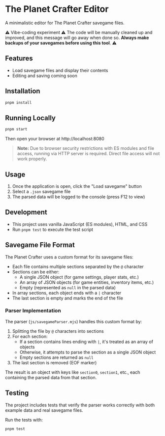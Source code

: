 # The Planet Crafter Editor

A minimalistic editor for The Planet Crafter savegame files.

⚠️ Vibe-coding experiment ⚠️ The code will be manually cleaned up and improved, and this message will go away when done so. **Always make backups of your savegames before using this tool**. ⚠️

## Features

- Load savegame files and display their contents
- Editing and saving coming soon

## Installation

```bash
pnpm install
```

## Running Locally

```bash
pnpm start
```

Then open your browser at http://localhost:8080

> **Note:** Due to browser security restrictions with ES modules and file access, running via HTTP server is required. Direct file access will not work properly.

## Usage

1. Once the application is open, click the "Load savegame" button
2. Select a `.json` savegame file
3. The parsed data will be logged to the console (press F12 to view)

## Development

- This project uses vanilla JavaScript (ES modules), HTML, and CSS
- Run `pnpm test` to execute the test script

## Savegame File Format

The Planet Crafter uses a custom format for its savegame files:

- Each file contains multiple sections separated by the `@` character
- Sections can be either:
  - A single JSON object (for game settings, player stats, etc.)
  - An array of JSON objects (for game entities, inventory items, etc.)
  - Empty (represented as `null` in the parsed data)
- In array sections, each object ends with a `|` character
- The last section is empty and marks the end of the file

### Parser Implementation

The parser (`js/savegameParser.mjs`) handles this custom format by:
1. Splitting the file by `@` characters into sections
2. For each section:
   - If a section contains lines ending with `|`, it's treated as an array of objects
   - Otherwise, it attempts to parse the section as a single JSON object
   - Empty sections are returned as `null`
3. The last section is removed (EOF marker)

The result is an object with keys like `section0`, `section1`, etc., each containing the parsed data from that section.

## Testing

The project includes tests that verify the parser works correctly with both example data and real savegame files.

Run the tests with:
```bash
pnpm test
``` 